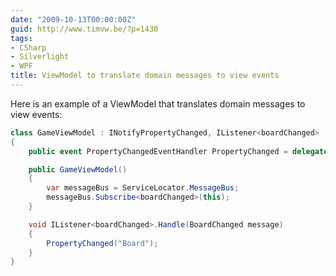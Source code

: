 ```yaml
---
date: "2009-10-13T00:00:00Z"
guid: http://www.timvw.be/?p=1430
tags:
- CSharp
- Silverlight
- WPF
title: ViewModel to translate domain messages to view events
---
```

Here is an example of a ViewModel that translates domain messages to view events:

```csharp
class GameViewModel : INotifyPropertyChanged, IListener<boardChanged>
{
	public event PropertyChangedEventHandler PropertyChanged = delegate { };

	public GameViewModel()
	{
		var messageBus = ServiceLocator.MessageBus;
		messageBus.Subscribe<boardChanged>(this);
	}

	void IListener<boardChanged>.Handle(BoardChanged message)
	{
		PropertyChanged("Board");
	}
}
```
